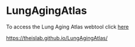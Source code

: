 # LungAgingAtlas

To access the Lung Aging Atlas webtool click [here](http://146.107.176.18:3838/MLAA)

https://theislab.github.io/LungAgingAtlas/



